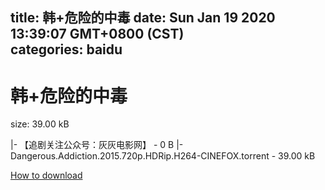 
title: 韩+危险的中毒
date: Sun Jan 19 2020 13:39:07 GMT+0800 (CST)    
categories: baidu
---

# 韩+危险的中毒
size: 39.00 kB
 
 
|- 【追剧关注公众号：灰灰电影网】 - 0 B
|- Dangerous.Addiction.2015.720p.HDRip.H264-CINEFOX.torrent - 39.00 kB

[How to download](https://bpcam.bemobtrk.com/go/2ceec3aa-1ca2-46d6-b9ff-aaa5c184517c?jno=4249)